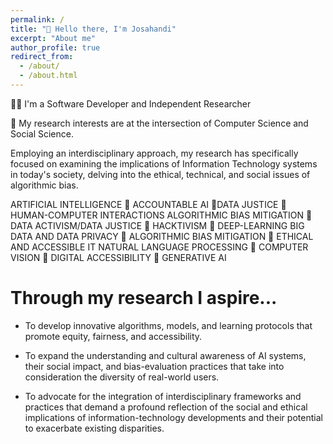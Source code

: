 ```yaml
---
permalink: /
title: "👋 Hello there, I'm Josahandi"
excerpt: "About me"
author_profile: true
redirect_from: 
  - /about/
  - /about.html
---
```


👩‍💻 I'm a Software Developer and Independent Researcher

🔬 My research interests are at the intersection of Computer Science and Social Science.  

Employing an interdisciplinary approach, my research has specifically focused on examining the implications of Information Technology systems in today's society, delving into the ethical, technical, and social issues of algorithmic bias.


ARTIFICIAL INTELLIGENCE 🔸 ACCOUNTABLE AI 🔸DATA JUSTICE 🔸 HUMAN-COMPUTER INTERACTIONS
ALGORITHMIC BIAS MITIGATION 🔸 DATA ACTIVISM/DATA JUSTICE 🔸 HACKTIVISM 🔸 DEEP-LEARNING
BIG DATA AND DATA PRIVACY 🔸 ALGORITHMIC BIAS MITIGATION 🔸 ETHICAL AND ACCESSIBLE IT
NATURAL LANGUAGE PROCESSING 🔸 COMPUTER VISION 🔸 DIGITAL ACCESSIBILITY 🔸 GENERATIVE AI



Through my research I aspire...
======

* To develop innovative algorithms, models, and learning protocols that promote equity, fairness, and accessibility. 


* To expand the understanding and cultural awareness of AI systems, their social impact, and bias-evaluation practices that take into consideration the diversity of real-world users.


* To advocate for the integration of interdisciplinary frameworks and practices that demand a profound reflection of the social and ethical implications of information-technology developments and their potential to exacerbate existing disparities.


